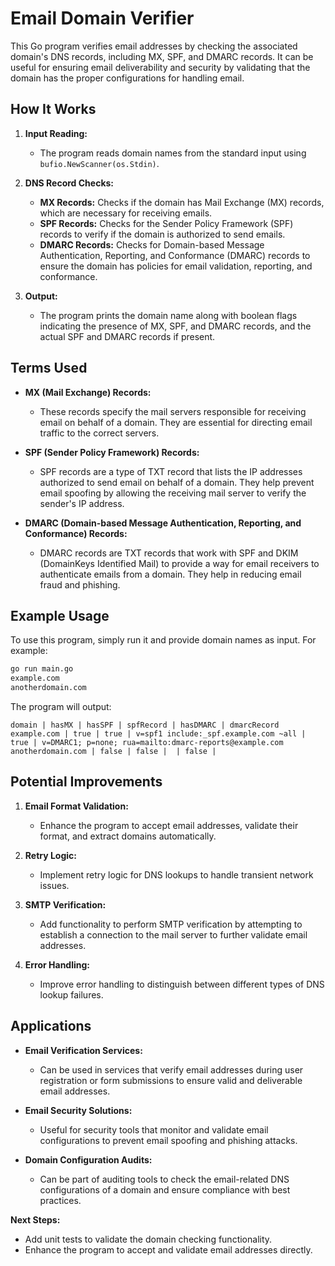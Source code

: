 
# Email Domain Verifier

This Go program verifies email addresses by checking the associated domain's DNS records, including MX, SPF, and DMARC records. It can be useful for ensuring email deliverability and security by validating that the domain has the proper configurations for handling email.

## How It Works

1. **Input Reading:**
   - The program reads domain names from the standard input using `bufio.NewScanner(os.Stdin)`.

2. **DNS Record Checks:**
   - **MX Records:** Checks if the domain has Mail Exchange (MX) records, which are necessary for receiving emails.
   - **SPF Records:** Checks for the Sender Policy Framework (SPF) records to verify if the domain is authorized to send emails.
   - **DMARC Records:** Checks for Domain-based Message Authentication, Reporting, and Conformance (DMARC) records to ensure the domain has policies for email validation, reporting, and conformance.

3. **Output:**
   - The program prints the domain name along with boolean flags indicating the presence of MX, SPF, and DMARC records, and the actual SPF and DMARC records if present.

## Terms Used

- **MX (Mail Exchange) Records:**
  - These records specify the mail servers responsible for receiving email on behalf of a domain. They are essential for directing email traffic to the correct servers.

- **SPF (Sender Policy Framework) Records:**
  - SPF records are a type of TXT record that lists the IP addresses authorized to send email on behalf of a domain. They help prevent email spoofing by allowing the receiving mail server to verify the sender's IP address.

- **DMARC (Domain-based Message Authentication, Reporting, and Conformance) Records:**
  - DMARC records are TXT records that work with SPF and DKIM (DomainKeys Identified Mail) to provide a way for email receivers to authenticate emails from a domain. They help in reducing email fraud and phishing.

## Example Usage

To use this program, simply run it and provide domain names as input. For example:

```sh
go run main.go
example.com
anotherdomain.com
```

The program will output:

```
domain | hasMX | hasSPF | spfRecord | hasDMARC | dmarcRecord
example.com | true | true | v=spf1 include:_spf.example.com ~all | true | v=DMARC1; p=none; rua=mailto:dmarc-reports@example.com
anotherdomain.com | false | false |  | false |
```

## Potential Improvements

1. **Email Format Validation:**
   - Enhance the program to accept email addresses, validate their format, and extract domains automatically.
   
2. **Retry Logic:**
   - Implement retry logic for DNS lookups to handle transient network issues.

3. **SMTP Verification:**
   - Add functionality to perform SMTP verification by attempting to establish a connection to the mail server to further validate email addresses.

4. **Error Handling:**
   - Improve error handling to distinguish between different types of DNS lookup failures.

## Applications

- **Email Verification Services:**
  - Can be used in services that verify email addresses during user registration or form submissions to ensure valid and deliverable email addresses.

- **Email Security Solutions:**
  - Useful for security tools that monitor and validate email configurations to prevent email spoofing and phishing attacks.

- **Domain Configuration Audits:**
  - Can be part of auditing tools to check the email-related DNS configurations of a domain and ensure compliance with best practices.

**Next Steps:**
 - Add unit tests to validate the domain checking functionality.
 - Enhance the program to accept and validate email addresses directly.
